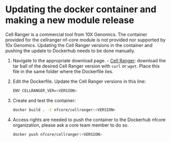 # Updating the docker container and making a new module release

Cell Ranger is a commercial tool from 10X Genomics. The container provided for the cellranger nf-core module is not provided nor supported by 10x Genomics. Updating the Cell Ranger versions in the container and pushing the update to Dockerhub needs to be done manually.

1. Navigate to the appropriate download page.
        - [Cell Ranger](https://support.10xgenomics.com/single-cell-gene-expression/software/downloads/latest): download the tar ball of the desired Cell Ranger version with `curl` or `wget`. Place this file in the same folder where the Dockerfile lies.

2. Edit the Dockerfile. Update the Cell Ranger versions in this line:

    ```bash
    ENV CELLRANGER_VER=<VERSION>
    ```

3. Create and test the container:

    ```bash
    docker build . -t nfcore/cellranger:<VERSION>
    ```

4. Access rights are needed to push the container to the Dockerhub nfcore organization, please ask a core team member to do so.

    ```bash
    docker push nfcore/cellranger:<VERSION>
    ```

